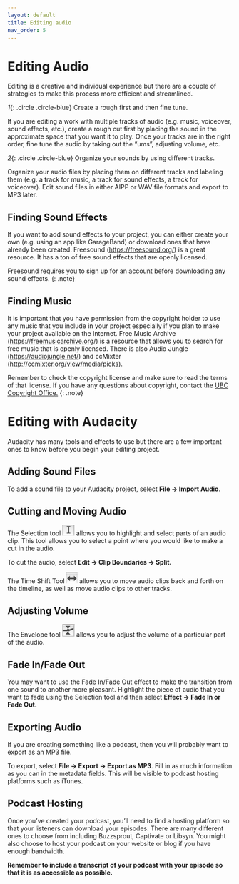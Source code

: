 ```yaml
---
layout: default
title: Editing audio  
nav_order: 5
---
```

# Editing Audio

Editing is a creative and individual experience but there are a couple of strategies to make this process more efficient and streamlined.

*1*{: .circle .circle-blue} Create a rough first and then fine tune.

If you are editing a work with multiple tracks of audio (e.g. music, voiceover, sound effects, etc.), create a rough cut first by placing the sound in the approximate space that you want it to play. Once your tracks are in the right order, fine tune the audio by taking out the “ums”, adjusting volume, etc.

*2*{: .circle .circle-blue} Organize your sounds by using different tracks.

Organize your audio files by placing them on different tracks and labeling them (e.g. a track for music, a track for sound effects, a track for voiceover). Edit sound files in either AIPP or WAV file formats and export to MP3 later.

## Finding Sound Effects

If you want to add sound effects to your project, you can either create your own (e.g. using an app like GarageBand) or download ones that have already been created. Freesound (https://freesound.org/) is a great resource. It has a ton of free sound effects that are openly licensed. 

Freesound requires you to sign up for an account before downloading any sound effects.
{: .note}

## Finding Music

It is important that you have permission from the copyright holder to use any music that you include in your project especially if you plan to make your project available on the Internet. Free Music Archive (https://freemusicarchive.org/) is a resource that allows you to search for free music that is openly licensed. There is also Audio Jungle (https://audiojungle.net/) and ccMixter (http://ccmixter.org/view/media/picks).

Remember to check the copyright license and make sure to read the terms of that license. If you have any questions about copyright, contact the [UBC Copyright Office.](https://copyright.ubc.ca/)
{: .note}

# Editing with Audacity   

Audacity has many tools and effects to use but there are a few important ones to know before you begin your editing project. 

## Adding Sound Files

To add a sound file to your Audacity project, select **File → Import Audio**.

## Cutting and Moving Audio

The Selection tool <img src="images/SelectionTool.png" alt="Selection tool" width="auto" height="auto"> allows you to highlight and select parts of an audio clip. This tool allows you to select a point where you would like to make a cut in the audio.

To cut the audio, select **Edit → Clip Boundaries → Split.**

The Time Shift Tool <img src="images/TimeShiftTool.png" alt="TimeShift tool" width="auto" height="auto"> allows you to move audio clips back and forth on the timeline, as well as move audio clips to other tracks.

## Adjusting Volume

The Envelope tool <img src="images/Envelope Tool.png" alt="Envelope Tool" width="auto" height="auto"> allows you to adjust the volume of a particular part of the audio.

## Fade In/Fade Out

You may want to use the Fade In/Fade Out effect to make the transition from one sound to another more pleasant. Highlight the piece of audio that you want to fade using the Selection tool and then select **Effect → Fade In or Fade Out.**

## Exporting Audio

If you are creating something like a podcast, then you will probably want to export as an MP3 file.

To export, select **File → Export → Export as MP3**. Fill in as much information as you can in the metadata fields. This will be visible to podcast hosting platforms such as iTunes.

## Podcast Hosting

Once you’ve created your podcast, you’ll need to find a hosting platform so that your listeners can download your episodes. There are many different ones to choose from including Buzzsprout, Captivate or Libsyn. You might also choose to host your podcast on your website or blog if you have enough bandwidth.  

**Remember to include a transcript of your podcast with your episode so that it is as accessible as possible.**
